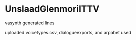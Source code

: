 # UnslaadGlenmorilTTV
vasynth generated lines

uploaded voicetypes.csv, dialogueexports, and arpabet used
